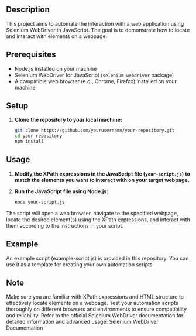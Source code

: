 
## Description

This project aims to automate the interaction with a web application using Selenium WebDriver in JavaScript. The goal is to demonstrate how to locate and interact with elements on a webpage. 

## Prerequisites

- Node.js installed on your machine
- Selenium WebDriver for JavaScript (`selenium-webdriver` package)
- A compatible web browser (e.g., Chrome, Firefox) installed on your machine

## Setup

1. **Clone the repository to your local machine:**
   ```bash
   git clone https://github.com/yourusername/your-repository.git
   cd your-repository
   npm install
   
## Usage

1. **Modify the XPath expressions in the JavaScript file (`your-script.js`) to match the elements you want to interact with on your target webpage.**

2. **Run the JavaScript file using Node.js:**
   ```bash
   node your-script.js
 The script will open a web browser, navigate to the specified webpage, locate the desired element(s) using the XPath expressions, and interact with them according to the instructions in your script.

## Example
An example script (example-script.js) is provided in this repository. You can use it as a template for creating your own automation scripts.

## Note
Make sure you are familiar with XPath expressions and HTML structure to effectively locate elements on a webpage.
Test your automation scripts thoroughly on different browsers and environments to ensure compatibility and reliability.
Refer to the official Selenium WebDriver documentation for detailed information and advanced usage: Selenium WebDriver Documentation

